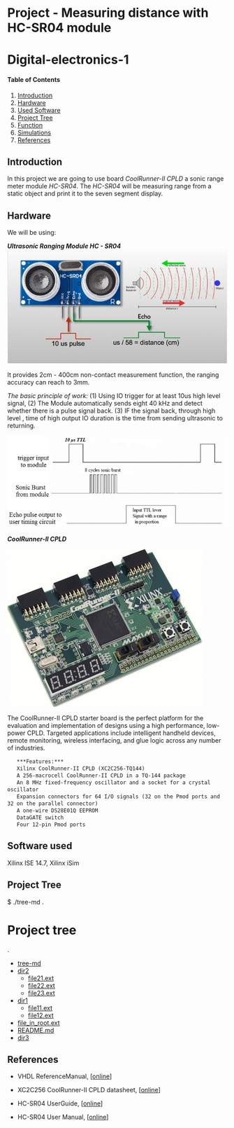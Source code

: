 # Project - Measuring distance with HC-SR04 module
# Digital-electronics-1


#### Table of Contents

1. [Introduction](#introduction)
2. [Hardware](#hardware)
3. [Used Software](#software)
4. [Project Tree](#blocks)
5. [Function](#function)
6. [Simulations](#simulations)
4. [References](#references)


## Introduction


   In this project we are going to use board *CoolRunner-II CPLD* a sonic range meter module *HC-SR04*.
   The *HC-SR04* will be measuring range from a static object and print it to the seven segment display.
   

## Hardware

   We will be using:
   
   ***Ultrasonic Ranging Module HC - SR04***
   ![sensor](images/sensor.jpg)
   
   It provides 2cm - 400cm non-contact measurement function, the ranging accuracy can reach to 3mm. 
   
   *The basic principle of work:*
   (1) Using IO trigger for at least 10us high level signal, 
   (2) The Module automatically sends eight 40 kHz and detect whether there is a pulse signal back. 
   (3) IF the signal back, through high level , time of high output IO duration is the time from sending ultrasonic to          returning.
   
   ![hcsr04timingdiagram](images/hcsr04timingdiagram.png)
   
   ***CoolRunner-II CPLD***
   
   ![coolrunner](images/coolrunner.jpg)
   
   The CoolRunner-II CPLD starter board is the perfect platform for the evaluation and implementation of designs using a high performance, low-power CPLD. Targeted applications include intelligent handheld devices, remote monitoring, wireless interfacing, and glue logic across any number of industries. 
   
       ***Features:***
       Xilinx CoolRunner-II CPLD (XC2C256-TQ144)
       A 256-macrocell CoolRunner-II CPLD in a TQ-144 package
       An 8 MHz fixed-frequency oscillator and a socket for a crystal oscillator
       Expansion connectors for 64 I/O signals (32 on the Pmod ports and 32 on the parallel connector)
       A one-wire DS28E01Q EEPROM
       DataGATE switch
       Four 12-pin Pmod ports

## Software used
   Xilinx ISE 14.7, Xilinx iSim
   
## Project Tree
   $ ./tree-md .
   # Project tree

.
 * [tree-md](./tree-md)
 * [dir2](./dir2)
   * [file21.ext](./dir2/file21.ext)
   * [file22.ext](./dir2/file22.ext)
   * [file23.ext](./dir2/file23.ext)
 * [dir1](./dir1)
   * [file11.ext](./dir1/file11.ext)
   * [file12.ext](./dir1/file12.ext)
 * [file_in_root.ext](./file_in_root.ext)
 * [README.md](./README.md)
 * [dir3](./dir3)

## References
- VHDL ReferenceManual, [[online](https://www.ics.uci.edu/~jmoorkan/vhdlref/Synario%20VHDL%20Manual.pdf)]

- XC2C256 CoolRunner-II CPLD datasheet, [[online](https://www.xilinx.com/support/documentation/data_sheets/ds094.pdf)]

- HC-SR04 UserGuide, [[online](https://gzhls.at/blob/ldb/a/f/8/d/3d41c9a2c62a80a00d10ed24111df3fa6f43.pdf)]

- HC-SR04 User Manual, [[online](http://web.eece.maine.edu/~zhu/book/lab/HC-SR04%20User%20Manual.pdf)] 

